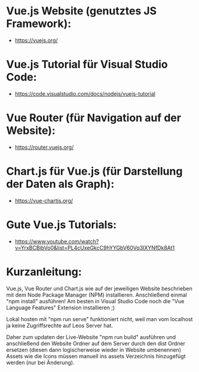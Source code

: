 # Vue.js Website (genutztes JS Framework):
  - https://vuejs.org/

# Vue.js Tutorial für Visual Studio Code:
  - https://code.visualstudio.com/docs/nodejs/vuejs-tutorial

# Vue Router (für Navigation auf der Website):
  - https://router.vuejs.org/

# Chart.js für Vue.js (für Darstellung der Daten als Graph):
  - https://vue-chartjs.org/

# Gute Vue.js Tutorials:
  - https://www.youtube.com/watch?v=YrxBCBibVo0&list=PL4cUxeGkcC9hYYGbV60Vq3IXYNfDk8At1

# Kurzanleitung:

Vue.js, Vue Router und Chart.js wie auf der jeweiligen Website beschrieben mit dem
Node Package Manager (NPM) installieren.
Anschließend einmal "npm install" ausführen!
Am besten in Visual Studio Code noch die "Vue Language Features" Extension installieren ;)

Lokal hosten mit "npm run serve" funktioniert nicht, weil man vom localhost ja keine Zugriffsrechte
auf Leos Server hat.

Daher zum updaten der Live-Website "npm run build" ausführen und anschließend den Website Ordner
auf dem Server durch den dist Ordner ersetzen (diesen dann logischerweise wieder in Website umbenennen)
Assets wie die Icons müssen manuell ins assets Verzeichnis hinzugefügt werden (nur bei Änderung).
